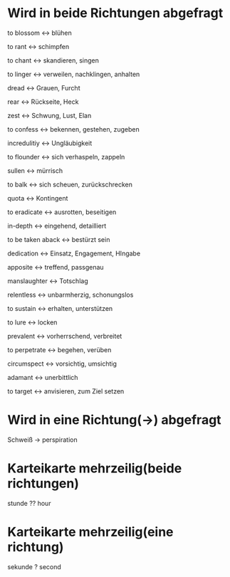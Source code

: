 
<!--SR:!2024-09-16,3,259-->

<!--SR:!2024-09-16,3,259-->
# Wird in beide Richtungen abgefragt

 to blossom <-> blühen
<!--SR:!2000-01-01,1,250!2024-09-16,3,250-->
 to rant <-> schimpfen

 to chant <-> skandieren, singen
<!--SR:!2024-09-14,1,230!2000-01-01,1,250-->
 to linger <-> verweilen, nachklingen, anhalten
<!--SR:!2024-09-14,1,230!2000-01-01,1,250-->
 dread <-> Grauen, Furcht

 rear <-> Rückseite, Heck
<!--SR:!2024-09-14,1,230!2000-01-01,1,250-->
 zest <-> Schwung, Lust, Elan
<!--SR:!2024-09-14,1,230!2000-01-01,1,250-->
 to confess <-> bekennen, gestehen, zugeben

 incredulitiy <-> Ungläubigkeit
<!--SR:!2024-09-14,1,230!2000-01-01,1,250-->
 to flounder <-> sich verhaspeln, zappeln
<!--SR:!2024-09-14,1,230!2000-01-01,1,250-->
 sullen <-> mürrisch
<!--SR:!2024-09-14,1,230!2000-01-01,1,250-->
 to balk <-> sich scheuen, zurückschrecken
<!--SR:!2024-09-14,1,230!2000-01-01,1,250-->
 quota <-> Kontingent
<!--SR:!2024-09-14,1,230!2000-01-01,1,250-->
 to eradicate <-> ausrotten, beseitigen

 in-depth <-> eingehend, detailliert
<!--SR:!2024-09-14,1,230!2000-01-01,1,250-->
 to be taken aback <-> bestürzt sein
<!--SR:!2024-09-14,1,230!2000-01-01,1,250-->
 dedication <-> Einsatz, Engagement, HIngabe
<!--SR:!2024-09-14,1,230!2000-01-01,1,250-->
 apposite <-> treffend, passgenau

 manslaughter <-> Totschlag
<!--SR:!2024-09-16,3,250!2000-01-01,1,250-->
 relentless <-> unbarmherzig, schonungslos
<!--SR:!2024-09-14,1,230!2000-01-01,1,250-->
 to sustain <-> erhalten, unterstützen
<!--SR:!2024-09-16,3,250!2000-01-01,1,250-->
 to lure <-> locken
<!--SR:!2000-01-01,1,250!2024-09-16,3,250-->
 prevalent <-> vorherrschend, verbreitet

 to perpetrate <-> begehen, verüben
<!--SR:!2000-01-01,1,250!2024-09-14,1,230-->
 circumspect <-> vorsichtig, umsichtig
<!--SR:!2000-01-01,1,250!2024-09-14,1,230-->
 adamant <-> unerbittlich
<!--SR:!2024-09-14,1,230!2000-01-01,1,250-->
 to target <-> anvisieren, zum Ziel setzen
<!--SR:!2000-01-01,1,250!2024-09-16,3,250-->
# Wird in eine Richtung(-\>) abgefragt

Schweiß -> perspiration
<!--SR:!2024-09-14,1,230-->


# Karteikarte mehrzeilig(beide richtungen)

stunde
??
hour
<!--SR:!2000-01-01,1,250!2024-09-14,1,230-->

# Karteikarte mehrzeilig(eine richtung)

sekunde
?
second
<!--SR:!2024-09-17,4,270-->




